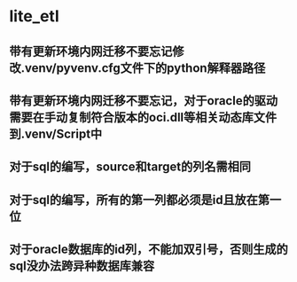 # lite_etl

## 带有更新环境内网迁移不要忘记修改.venv/pyvenv.cfg文件下的python解释器路径

## 带有更新环境内网迁移不要忘记，对于oracle的驱动需要在手动复制符合版本的oci.dll等相关动态库文件到.venv/Script中

## 对于sql的编写，source和target的列名需相同

## 对于sql的编写，所有的第一列都必须是id且放在第一位

## 对于oracle数据库的id列，不能加双引号，否则生成的sql没办法跨异种数据库兼容